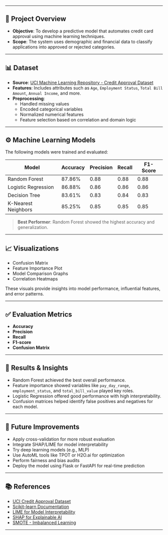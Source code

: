 
---

## 🧠 Project Overview

- **Objective**: To develop a predictive model that automates credit card approval using machine learning techniques.
- **Scope**: The system uses demographic and financial data to classify applications into approved or rejected categories.

---

## 📊 Dataset

- **Source**: [UCI Machine Learning Repository - Credit Approval Dataset](https://archive.ics.uci.edu/ml/datasets/credit+approval)
- **Features**: Includes attributes such as `Age`, `Employment Status`, `Total Bill Amount`, `Annual Income`, and more.
- **Preprocessing**:
  - Handled missing values
  - Encoded categorical variables
  - Normalized numerical features
  - Feature selection based on correlation and domain logic

---

## ⚙️ Machine Learning Models

The following models were trained and evaluated:

| Model                  | Accuracy | Precision | Recall | F1-Score |
|------------------------|----------|-----------|--------|----------|
| Random Forest          | 87.86%   | 0.88      | 0.88   | 0.88     |
| Logistic Regression    | 86.88%   | 0.86      | 0.86   | 0.86     |
| Decision Tree          | 83.61%   | 0.83      | 0.84   | 0.83     |
| K-Nearest Neighbors    | 85.25%   | 0.85      | 0.85   | 0.85     |

> **Best Performer**: Random Forest showed the highest accuracy and generalization.

---

## 📈 Visualizations

- Confusion Matrix
- Feature Importance Plot
- Model Comparison Graphs
- Correlation Heatmaps

These visuals provide insights into model performance, influential features, and error patterns.

---

## ✅ Evaluation Metrics

- **Accuracy**
- **Precision**
- **Recall**
- **F1-score**
- **Confusion Matrix**

---

## 🔬 Results & Insights

- Random Forest achieved the best overall performance.
- Feature importance showed variables like `pay_day_range`, `employment_status`, and `total_bill_value` played key roles.
- Logistic Regression offered good performance with high interpretability.
- Confusion matrices helped identify false positives and negatives for each model.

---

## 🚀 Future Improvements

- Apply cross-validation for more robust evaluation
- Integrate SHAP/LIME for model interpretability
- Try deep learning models (e.g., MLP)
- Use AutoML tools like TPOT or H2O.ai for optimization
- Perform fairness and bias audits
- Deploy the model using Flask or FastAPI for real-time prediction

---

## 📚 References

- [UCI Credit Approval Dataset](https://archive.ics.uci.edu/ml/datasets/credit+approval)
- [Scikit-learn Documentation](https://scikit-learn.org/stable/)
- [LIME for Model Interpretability](https://github.com/marcotcr/lime)
- [SHAP for Explainable AI](https://shap.readthedocs.io/en/latest/)
- [SMOTE - Imbalanced Learning](https://imbalanced-learn.org/stable/)

---


